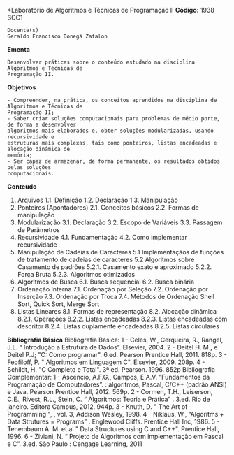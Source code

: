 *Laboratório de Algoritmos e Técnicas de Programação II
**Código:** 1938 SCC1 

  ```
Docente(s)
  Geraldo Francisco Donegá Zafalon
  ```

  **Ementa** 
  ```
  Desenvolver práticas sobre o conteúdo estudado na disciplina Algoritmos e Técnicas de
  Programação II.
  ```

  **Objetivos** 
  ```
  - Compreender, na prática, os conceitos aprendidos na disciplina de Algoritmos e Técnicas de
  Programação II;
  - Saber criar soluções computacionais para problemas de médio porte, de forma a desenvolver
  algoritmos mais elaborados e, obter soluções modularizadas, usando recursividade e
  estruturas mais complexas, tais como ponteiros, listas encadeadas e alocação dinâmica de
  memória;
  - Ser capaz de armazenar, de forma permanente, os resultados obtidos pelas soluções
  computacionais.
  ```

  **Conteudo**
  1. Arquivos
  1.1. Definição
  1.2. Declaração
  1.3. Manipulação
2. Ponteiros (Apontadores)
  2.1. Conceitos básicos
  2.2. Formas de manipulação
  3. Modularização
  3.1. Declaração
  3.2. Escopo de Variáveis
  3.3. Passagem de Parâmetros
  4. Recursividade
  4.1. Fundamentação
  4.2. Como implementar recursividade
  5. Manipulação de Cadeias de Caracteres
  5.1 Implementaçãos de funções de tratamento de cadeias de caracteres
  5.2 Algoritmos sobre Casamento de padrões
  5.2.1. Casamento exato e aproximado
  5.2.2. Força Bruta
  5.2.3. Algoritmos otimizados
  6. Algoritmos de Busca
  6.1. Busca sequencial
  6.2. Busca binária
  7. Ordenação Interna
  7.1. Ordenação por Seleção
  7.2. Ordenação por Inserção
  7.3. Ordenação por Troca
  7.4. Métodos de Ordenação Shell Sort, Quick Sort, Merge Sort
  8. Listas Lineares
  8.1. Formas de representação
  8.2. Alocação dinâmica
  8.2.1. Operações
  8.2.2. Listas encadeadas
  8.2.3. Listas encadeadas com descritor
  8.2.4. Listas duplamente encadeadas
  8.2.5. Listas circulares

  **Bibliografia Básica**
  Bibliografia Básica:
  1 - Celes, W., Cerqueira, R., Rangel, J.L. “ Introdução a Estrutura de Dados”. Elsevier, 2004.
  2 - Deitel H. M., e Deitel P.J; "C: Como programar". 6.ed. Pearson Prentice Hall, 2011. 818p.
  3 - Feofiloff, P. " Algoritmos em Linguagem C". Elsevier, 2009. 208p.
  4 - Schildt, H. "C Completo e Total". 3ª ed. Pearson. 1996. 852p
  Bibliografia Complementar:
  1 - Ascencio, A.F.G., Campos, E.A.V. “Fundamentos da Programação de Computadores”. :
  algoritmos, Pascal, C/C++ (padrão ANSI) e Java. Pearson Prentice Hall, 2012. 569p.
  2 - Cormen, T.H., Leiserson, C.E., Rivest, R.L., Stein, C. “ Algoritmos: Teoria e Prática” . 3.ed. Rio
  de janeiro. Editora Campus, 2012. 944p.
  3 - Knuth, D. " The Art of Programming ", , vol. 3, Addison Wesley, 1998.
  4 - Niklaus, W., “Algoritms + Data Strutures = Programs” . Englewood Cliffs. Prentice Hall Inc,
  1986.
  5 - Tenembaum A. M. et al " Data Structures using C and C++". Prentice Hall, 1996.
  6 - Ziviani, N. “ Projeto de Algoritmos com implementação em Pascal e C”. 3.ed. São Paulo :
  Cengage Learning, 2011
